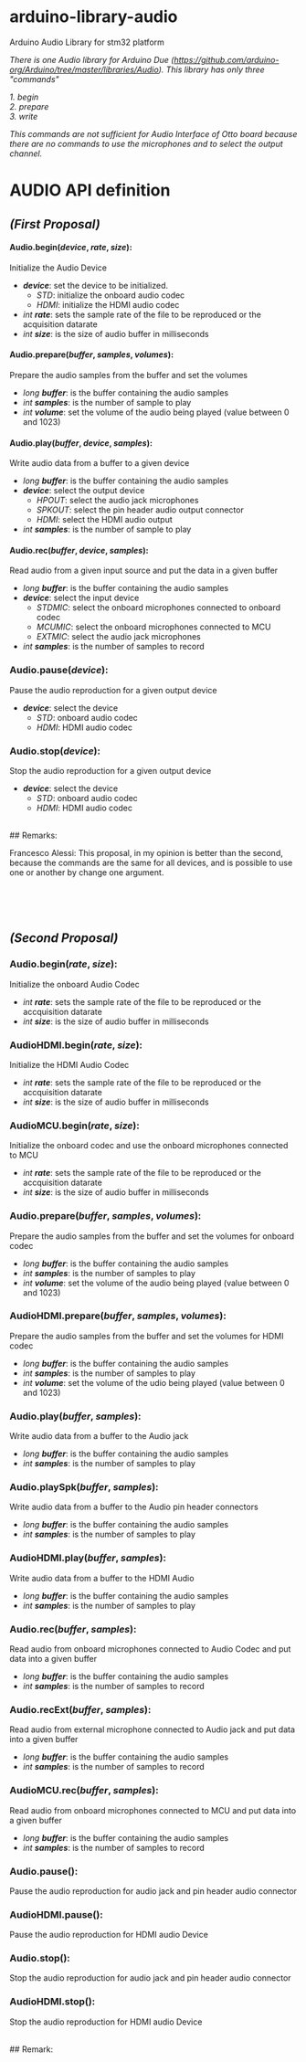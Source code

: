 # arduino-library-audio
Arduino Audio Library for stm32 platform

_There is one Audio library for Arduino Due (https://github.com/arduino-org/Arduino/tree/master/libraries/Audio). This library has only three "commands"_

_1. begin_<br>
_2. prepare_<br>
_3. write_

_This commands are not sufficient for Audio Interface of Otto board because there are no commands to use the microphones and to select the output channel._

# AUDIO API definition
## _(First Proposal)_

#### **Audio.begin(_device_, _rate_, _size_):**
Initialize the Audio Device
* _**device**_: set the device to be initialized.
  * _STD_: initialize the onboard audio codec
  * _HDMI_: initialize the HDMI audio codec
* _int **rate**_: sets the sample rate of the file to be reproduced or the acquisition datarate
* _int **size**_: is the size of audio buffer in milliseconds


#### **Audio.prepare(_buffer_, _samples_, _volumes_):**
Prepare the audio samples from the buffer and set the volumes
* _long **buffer**_: is the buffer containing the audio samples
* _int **samples**_: is the number of sample to play
* _int **volume**_: set the volume of the audio being played (value between 0 and 1023)


#### **Audio.play(_buffer_, _device_, _samples_):**
Write audio data from a buffer to a given device
* _long **buffer**_: is the buffer containing the audio samples
* _**device**_: select the output device
  * _HPOUT_: select the audio jack microphones
  * _SPKOUT_: select the pin header audio output connector
  * _HDMI_: select the HDMI audio output
* _int **samples**_: is the number of sample to play


#### **Audio.rec(_buffer_, _device_, _samples_):**
Read audio from a given input source and put the data in a given buffer
* _long **buffer**_: is the buffer containing the audio samples
* _**device**_: select the input device
  * _STDMIC_: select the onboard microphones connected to onboard codec
  * _MCUMIC_: select the onboard microphones connected to MCU
  * _EXTMIC_: select the audio jack microphones
* _int **samples**_: is the number of samples to record


### **Audio.pause(_device_):**
Pause the audio reproduction for a given output device
* _**device**_: select the device
  *  _STD_:  onboard audio codec
  * _HDMI_: HDMI audio codec


### **Audio.stop(_device_):**
Stop the audio reproduction for a given output device
* _**device**_: select the device
  * _STD_:  onboard audio codec
  * _HDMI_: HDMI audio codec

<br/>
## Remarks:

Francesco Alessi: This proposal, in my opinion is better than the second, because the commands are the same for all devices, and is possible to use one or another by change one argument.

<br/><br/><br/>
## _(Second Proposal)_

### **Audio.begin(_rate_, _size_):**
Initialize the onboard Audio Codec
* _int **rate**_: sets the sample rate of the file to be reproduced or the accquisition datarate
* _int **size**_: is the size of audio buffer in milliseconds

### **AudioHDMI.begin(_rate_, _size_):**
Initialize the HDMI Audio Codec
* _int **rate**_: sets the sample rate of the file to be reproduced or the accquisition datarate
* _int **size**_: is the size of audio buffer in milliseconds


### **AudioMCU.begin(_rate_, _size_):**
Initialize the onboard codec and use the onboard microphones connected to MCU
* _int **rate**_: sets the sample rate of the file to be reproduced or the accquisition datarate
* _int **size**_: is the size of audio buffer in milliseconds

### **Audio.prepare(_buffer_, _samples_, _volumes_):**
Prepare the audio samples from the buffer and set the volumes for onboard codec
* _long **buffer**_: is the buffer containing the audio samples
* _int **samples**_: is the number of samples to play
* _int **volume**_: set the volume of the audio being played (value between 0 and 1023)

### **AudioHDMI.prepare(_buffer_, _samples_, _volumes_):**
Prepare the audio samples from the buffer and set the volumes for HDMI codec
* _long **buffer**_: is the buffer containing the audio samples
* _int **samples**_: is the number of samples to play
* _int **volume**_: set the volume of the udio being played (value between 0 and 1023)

### **Audio.play(_buffer_, _samples_):**
Write audio data from a buffer to the Audio jack
* _long **buffer**_: is the buffer containing the audio samples
* _int **samples**_: is the number of samples to play

### **Audio.playSpk(_buffer_, _samples_):**
Write audio data from a buffer to the Audio pin header connectors
* _long **buffer**_: is the buffer containing the audio samples
* _int **samples**_: is the number of samples to play

### **AudioHDMI.play(_buffer_, _samples_):**
Write audio data from a buffer to the HDMI Audio
* _long **buffer**_: is the buffer containing the audio samples
* _int **samples**_: is the number of samples to play

### **Audio.rec(_buffer_, _samples_):**
Read audio from onboard microphones connected to Audio Codec and put data into a given buffer
* _long **buffer**_: is the buffer containing the audio samples
* _int **samples**_: is the number of samples to record

### **Audio.recExt(_buffer_, _samples_):**
Read audio from external microphone connected to Audio jack and put data into a given buffer
* _long **buffer**_: is the buffer containing the audio samples
* _int **samples**_: is the number of samples to record

### **AudioMCU.rec(_buffer_, _samples_):**
Read audio from onboard  microphones connected to MCU and put data into a given buffer
* _long **buffer**_: is the buffer containing the audio samples
* _int **samples**_: is the number of samples to record

### **Audio.pause():**
Pause the audio reproduction for audio jack and pin header audio connector

### **AudioHDMI.pause():**
Pause the audio reproduction for HDMI audio Device

### **Audio.stop():**
Stop the audio reproduction for audio jack and pin header audio connector

### **AudioHDMI.stop():**
Stop the audio reproduction for HDMI audio Device

<br/>
## Remark:
